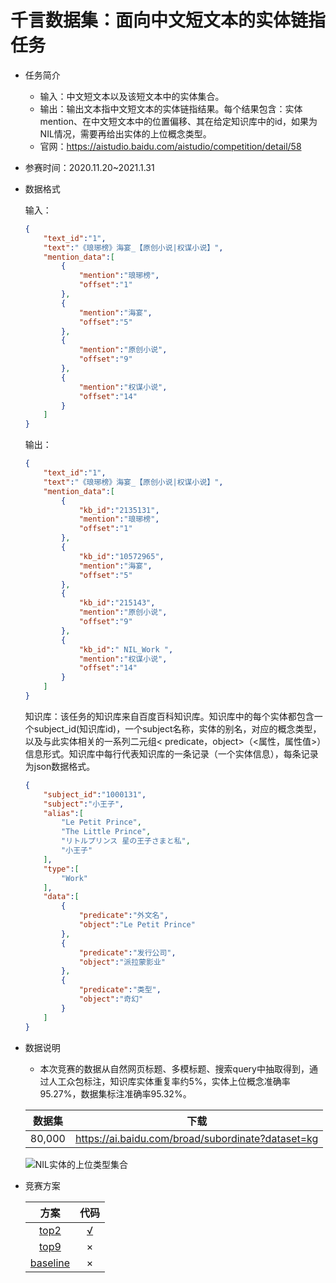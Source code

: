 # 千言数据集：面向中文短文本的实体链指任务

* 任务简介

  * 输入：中文短文本以及该短文本中的实体集合。
  * 输出：输出文本指中文短文本的实体链指结果。每个结果包含：实体mention、在中文短文本中的位置偏移、其在给定知识库中的id，如果为NIL情况，需要再给出实体的上位概念类型。
  * 官网：https://aistudio.baidu.com/aistudio/competition/detail/58

* 参赛时间：2020.11.20~2021.1.31

* 数据格式

  输入：

  ```json
  {
      "text_id":"1",
      "text":"《琅琊榜》海宴_【原创小说|权谋小说】",
      "mention_data":[
          {
              "mention":"琅琊榜",
              "offset":"1"
          },
          {
              "mention":"海宴",
              "offset":"5"
          },
          {
              "mention":"原创小说",
              "offset":"9"
          },
          {
              "mention":"权谋小说",
              "offset":"14"
          }
      ]
  }
  ```

  输出：

  ```json
  {
      "text_id":"1",
      "text":"《琅琊榜》海宴_【原创小说|权谋小说】",
      "mention_data":[
          {
              "kb_id":"2135131",
              "mention":"琅琊榜",
              "offset":"1"
          },
          {
              "kb_id":"10572965",
              "mention":"海宴",
              "offset":"5"
          },
          {
              "kb_id":"215143",
              "mention":"原创小说",
              "offset":"9"
          },
          {
              "kb_id":" NIL_Work ",
              "mention":"权谋小说",
              "offset":"14"
          }
      ]
  }
  ```

  知识库：该任务的知识库来自百度百科知识库。知识库中的每个实体都包含一个subject_id(知识库id)，一个subject名称，实体的别名，对应的概念类型，以及与此实体相关的一系列二元组< predicate，object>（<属性，属性值>）信息形式。知识库中每行代表知识库的一条记录（一个实体信息），每条记录为json数据格式。

  ```json
  {
      "subject_id":"1000131",
      "subject":"小王子",
      "alias":[
          "Le Petit Prince",
          "The Little Prince",
          "リトルプリンス 星の王子さまと私",
          "小王子"
      ],
      "type":[
          "Work"
      ],
      "data":[
          {
              "predicate":"外文名",
              "object":"Le Petit Prince"
          },
          {
              "predicate":"发行公司",
              "object":"派拉蒙影业"
          },
          {
              "predicate":"类型",
              "object":"奇幻"
          }
      ]
  }
  ```

* 数据说明

  * 本次竞赛的数据从自然网页标题、多模标题、搜索query中抽取得到，通过人工众包标注，知识库实体重复率约5%，实体上位概念准确率95.27%，数据集标注准确率95.32%。

  | 数据集 |                       下载                        |
  | :----: | :-----------------------------------------------: |
  | 80,000 | https://ai.baidu.com/broad/subordinate?dataset=kg |

  ![NIL实体的上位类型集合](https://github.com/TingFree/NLPer-Arsenal/blob/master/%E5%BE%80%E6%9C%9F%E7%AB%9E%E8%B5%9B/%E5%AE%9E%E4%BD%93%E9%93%BE%E6%8C%87/pic/1.png?raw=true)

* 竞赛方案

  |                             方案                             |                             代码                             |
  | :----------------------------------------------------------: | :----------------------------------------------------------: |
  |        [top2](https://zhuanlan.zhihu.com/p/359920582)        | [√](https://aistudio.baidu.com/aistudio/projectdetail/1639840) |
  |        [top9](https://zhuanlan.zhihu.com/p/348775852)        |                              ×                               |
  | [baseline](https://aistudio.baidu.com/aistudio/projectdetail/1331020) |                              ×                               |
  
  